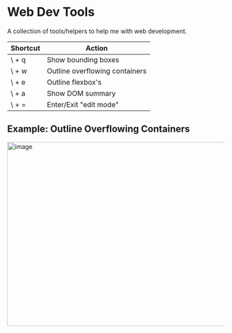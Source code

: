 # Web Dev Tools

A collection of tools/helpers to help me with web development.

| Shortcut | Action                         |
| -------- | ------------------------------ |
| \ + q    | Show bounding boxes            |
| \ + w    | Outline overflowing containers |
| \ + e    | Outline flexbox's              |
| \ + a    | Show DOM summary               |
| \ + =    | Enter/Exit "edit mode"         |

## Example: Outline Overflowing Containers

<img width="817" height="427" alt="image" src="https://github.com/user-attachments/assets/67531dc0-cdf2-4974-8dc9-e8f8837dbddb" />
